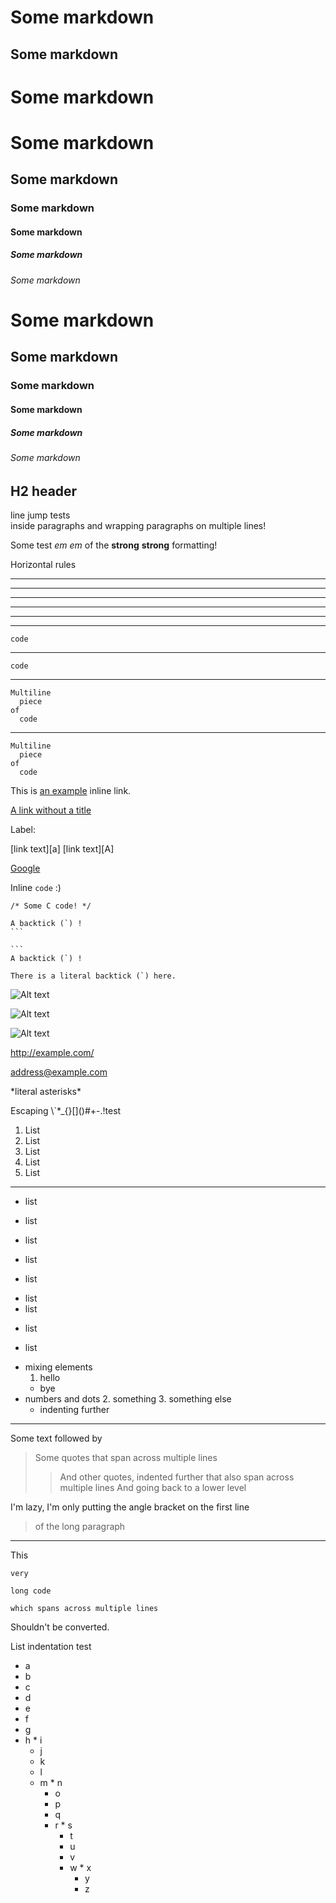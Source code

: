 # Some markdown

## Some markdown ##

Some markdown
=============

# Some markdown
## Some markdown
### Some markdown
#### Some markdown
##### Some markdown
###### Some markdown

# Some markdown #
## Some markdown ##
### Some markdown ###
#### Some markdown ####
##### Some markdown #####
###### Some markdown ######


H2 header
-

line jump tests  
inside paragraphs
and wrapping paragraphs
on
multiple
lines!

Some test _em_ *em* of the __strong__ **strong** formatting!

Horizontal rules

* * *

***

*****

- - -

---------------------------------------

---

	code

---

    code

---

    Multiline
      piece
    of
      code

---

	Multiline
	  piece
	of
	  code

This is [an example](http://example.com/ "Title") inline link.

[A link without a title](http://example.com/)

Label:

[id]: http://example.com/  "Optional Title Here"

[foo]: http://example.com/  "Optional Title Here"
[foo]: http://example.com/  'Optional Title Here'
[foo]: http://example.com/  (Optional Title Here)

[link text][a]
[link text][A]

[Google][]

[Google]: http://google.com/

Inline `code` :)

```
/* Some C code! */
```

````
A backtick (`) !
```

```
A backtick (`) !
````

``There is a literal backtick (`) here.``

![Alt text](/path/to/img.jpg)

![Alt text](/path/to/img.jpg "Optional title")

![Alt text][id]

[id]: url/to/image  "Optional title attribute"

<http://example.com/>

<address@example.com>

\*literal asterisks\*

Escaping \\\`\*\_\{\}\[\]\(\)\#\+\-\.\!test

1. List
2. List
3. List
4. List
5. List

---

* list
* list
* list

* list
+ list
- list
- list
* list
+ list

* mixing elements
  1. hello
  *  bye
* numbers and dots
  2. something
  3. something else
    * indenting further

---

Some text followed by
> Some quotes
> that span across multiple lines
> > And other quotes, indented further
> > that also span across multiple lines
> And going back to a lower level

I'm lazy, I'm only putting the angle bracket on the first line
> of
the
long
paragraph

---

This

```
very

long code

which spans across multiple lines
```

Shouldn't be converted.

List indentation test

* a
 * b
  * c
 * d
* e
 * f
  * g
   * h
    * i
     * j
      * k
       * l
        * m
         * n
          * o
           * p
            * q
             * r
              * s
               * t
                * u
                 * v
                  * w
                   * x
                    * y
                     * z